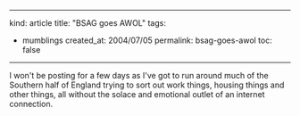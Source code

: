 -----
kind: article
title: "BSAG goes AWOL"
tags:
- mumblings
created_at: 2004/07/05
permalink: bsag-goes-awol
toc: false
-----

<p>I won't be posting for a few days as I've got to run around much of the Southern half of England trying to sort out work things, housing things and other things, all without the solace and emotional outlet of an internet connection.</p>


